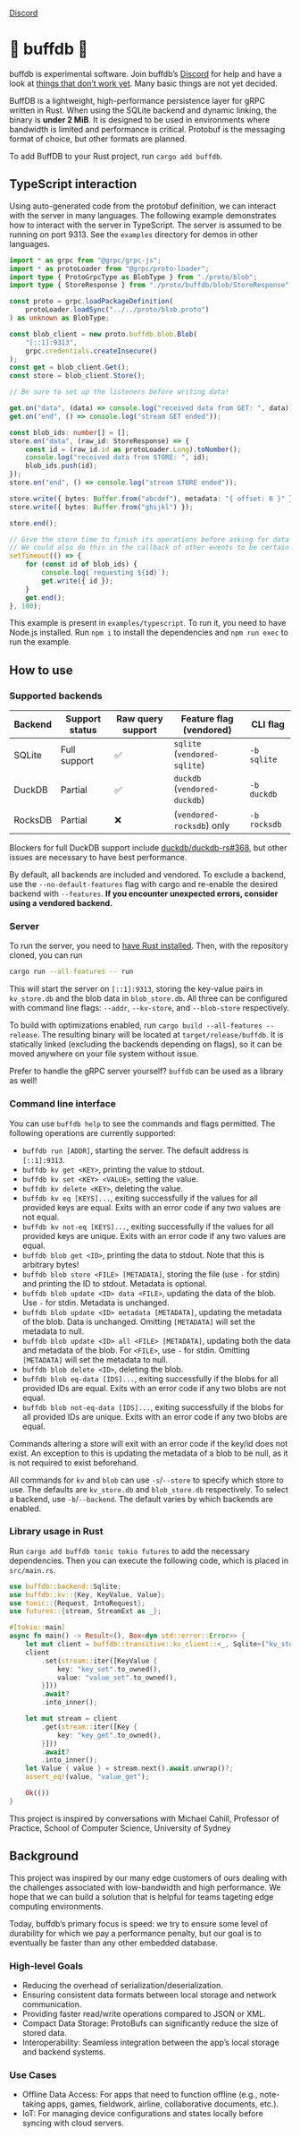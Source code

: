 <p align="center">

<a href="https://discord.com/channels/1267505649198305384/1267505649969795136"> Discord
</a>

# 🦁 buffdb 🦁

buffdb is experimental software. Join buffdb’s [Discord](https://discord.gg/4Pzv6sB8) for help and
have a look at [things that don’t work yet](https://github.com/buffdb/buffdb/issues/11). Many basic
things are not yet decided.

BuffDB is a lightweight, high-performance persistence layer for gRPC written in Rust. When using the
SQLite backend and dynamic linking, the binary is **under 2 MiB**. It is designed to be used in
environments where bandwidth is limited and performance is critical. Protobuf is the messaging
format of choice, but other formats are planned.

To add BuffDB to your Rust project, run `cargo add buffdb`.

## TypeScript interaction

Using auto-generated code from the protobuf definition, we can interact with the server in many
languages. The following example demonstrates how to interact with the server in TypeScript. The
server is assumed to be running on port 9313. See the `examples` directory for demos in other
languages.

```typescript
import * as grpc from "@grpc/grpc-js";
import * as protoLoader from "@grpc/proto-loader";
import type { ProtoGrpcType as BlobType } from "./proto/blob";
import type { StoreResponse } from "./proto/buffdb/blob/StoreResponse";

const proto = grpc.loadPackageDefinition(
    protoLoader.loadSync("../../proto/blob.proto")
) as unknown as BlobType;

const blob_client = new proto.buffdb.blob.Blob(
    "[::1]:9313",
    grpc.credentials.createInsecure()
);
const get = blob_client.Get();
const store = blob_client.Store();

// Be sure to set up the listeners before writing data!

get.on("data", (data) => console.log("received data from GET: ", data));
get.on("end", () => console.log("stream GET ended"));

const blob_ids: number[] = [];
store.on("data", (raw_id: StoreResponse) => {
    const id = (raw_id.id as protoLoader.Long).toNumber();
    console.log("received data from STORE: ", id);
    blob_ids.push(id);
});
store.on("end", () => console.log("stream STORE ended"));

store.write({ bytes: Buffer.from("abcdef"), metadata: "{ offset: 6 }" });
store.write({ bytes: Buffer.from("ghijkl") });

store.end();

// Give the store time to finish its operations before asking for data back.
// We could also do this in the callback of other events to be certain that it's been inserted.
setTimeout(() => {
    for (const id of blob_ids) {
        console.log(`requesting ${id}`);
        get.write({ id });
    }
    get.end();
}, 100);
```

This example is present in `examples/typescript`. To run it, you need to have Node.js installed. Run
`npm i` to install the dependencies and `npm run exec` to run the example.

## How to use

### Supported backends

| Backend | Support status | Raw query support | Feature flag (vendored)      | CLI flag     |
| ------- | -------------- | ----------------- | ---------------------------- | ------------ |
| SQLite  | Full support   | ✅                | `sqlite` (`vendored-sqlite`) | `-b sqlite`  |
| DuckDB  | Partial        | ✅                | `duckdb` (`vendored-duckdb`) | `-b duckdb`  |
| RocksDB | Partial        | ❌                | (`vendored-rocksdb`) only    | `-b rocksdb` |

Blockers for full DuckDB support include [duckdb/duckdb-rs#368](https://github.com/duckdb/duckdb-rs/issues/368),
but other issues are necessary to have best performance.

By default, all backends are included and vendored. To exclude a backend, use the
`--no-default-features` flag with cargo and re-enable the desired backend with `--features`. **If
you encounter unexpected errors, consider using a vendored backend.**

### Server

To run the server, you need to [have Rust installed](https://rustup.rs/). Then, with the repository
cloned, you can run

```bash
cargo run --all-features -- run
```

This will start the server on `[::1]:9313`, storing the key-value pairs in `kv_store.db` and
the blob data in `blob_store.db`. All three can be configured with command line flags:
`--addr`, `--kv-store`, and `--blob-store` respectively.

To build with optimizations enabled, run `cargo build --all-features --release`. The resulting
binary will be located at `target/release/buffdb`. It is statically linked (excluding the backends
depending on flags), so it can be moved anywhere on your file system without issue.

Prefer to handle the gRPC server yourself? `buffdb` can be used as a library as well!

### Command line interface

You can use `buffdb help` to see the commands and flags permitted. The following operations are
currently supported:

- `buffdb run [ADDR]`, starting the server. The default address is `[::1]:9313`.
- `buffdb kv get <KEY>`, printing the value to stdout.
- `buffdb kv set <KEY> <VALUE>`, setting the value.
- `buffdb kv delete <KEY>`, deleting the value.
- `buffdb kv eq [KEYS]...`, exiting successfully if the values for all provided keys are equal.
    Exits with an error code if any two values are not equal.
- `buffdb kv not-eq [KEYS]...`, exiting successfully if the values for all provided keys are
    unique. Exits with an error code if any two values are equal.
- `buffdb blob get <ID>`, printing the data to stdout. Note that this is arbitrary bytes!
- `buffdb blob store <FILE> [METADATA]`, storing the file (use `-` for stdin) and printing the ID
    to stdout. Metadata is optional.
- `buffdb blob update <ID> data <FILE>`, updating the data of the blob. Use `-` for stdin. Metadata
    is unchanged.
- `buffdb blob update <ID> metadata [METADATA]`, updating the metadata of the blob. Data is
    unchanged. Omitting `[METADATA]` will set the metadata to null.
- `buffdb blob update <ID> all <FILE> [METADATA]`, updating both the data and metadata of the blob.
    For `<FILE>`, use `-` for stdin. Omitting `[METADATA]` will set the metadata to null.
- `buffdb blob delete <ID>`, deleting the blob.
- `buffdb blob eq-data [IDS]...`, exiting successfully if the blobs for all provided IDs are equal.
    Exits with an error code if any two blobs are not equal.
- `buffdb blob not-eq-data [IDS]...`, exiting successfully if the blobs for all provided IDs are
    unique. Exits with an error code if any two blobs are equal.

Commands altering a store will exit with an error code if the key/id does not exist. An exception
to this is updating the metadata of a blob to be null, as it is not required to exist beforehand.

All commands for `kv` and `blob` can use `-s`/`--store` to specify which store to use. The defaults
are `kv_store.db` and `blob_store.db` respectively. To select a backend, use `-b`/`--backend`. The
default varies by which backends are enabled.

### Library usage in Rust

Run `cargo add buffdb tonic tokio futures` to add the necessary dependencies. Then you can execute
the following code, which is placed in `src/main.rs`.

```rust
use buffdb::backend::Sqlite;
use buffdb::kv::{Key, KeyValue, Value};
use tonic::{Request, IntoRequest};
use futures::{stream, StreamExt as _};

#[tokio::main]
async fn main() -> Result<(), Box<dyn std::error::Error>> {
    let mut client = buffdb::transitive::kv_client::<_, Sqlite>("kv_store.db").await?;
    client
        .set(stream::iter([KeyValue {
            key: "key_set".to_owned(),
            value: "value_set".to_owned(),
        }]))
        .await?
        .into_inner();

    let mut stream = client
        .get(stream::iter([Key {
            key: "key_get".to_owned(),
        }]))
        .await?
        .into_inner();
    let Value { value } = stream.next().await.unwrap()?;
    assert_eq!(value, "value_get");

    Ok(())
}
```

This project is inspired by conversations with Michael Cahill, Professor of Practice, School of
Computer Science, University of Sydney

## Background

This project was inspired by our many edge customers of ours dealing with the challenges associated
with low-bandwidth and high performance. We hope that we can build a solution that is helpful for
teams tageting edge computing environments.

Today, buffdb’s primary focus is speed: we try to ensure some level of durability for which we pay a
performance penalty, but our goal is to eventually be faster than any other embedded database.

### High-level Goals

- Reducing the overhead of serialization/deserialization.
- Ensuring consistent data formats between local storage and network communication.
- Providing faster read/write operations compared to JSON or XML.
- Compact Data Storage: ProtoBufs can significantly reduce the size of stored data.
- Interoperability: Seamless integration between the app’s local storage and backend systems.

### Use Cases

- Offline Data Access: For apps that need to function offline (e.g., note-taking apps, games,
    fieldwork, airline, collaborative documents, etc.).
- IoT: For managing device configurations and states locally before syncing with cloud servers.
